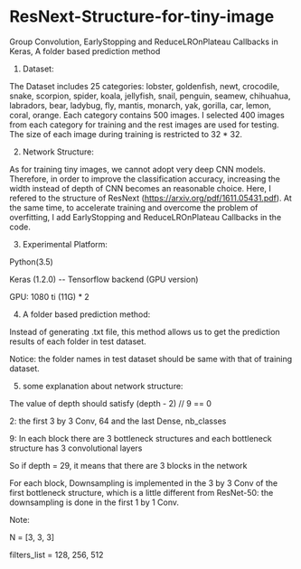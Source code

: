 # ResNext-Structure-for-tiny-image
Group Convolution, EarlyStopping and ReduceLROnPlateau Callbacks in Keras, A folder based prediction method 

1. Dataset:

The Dataset includes 25 categories: lobster, goldenfish, newt, crocodile, snake, scorpion, spider, koala, jellyfish, snail, penguin, seamew, chihuahua, labradors, bear, ladybug, fly, mantis, monarch, yak, gorilla, car, lemon, coral, orange. Each category contains 500 images. I selected 400 images from each category for training and the rest images are used for testing. The size of each image during training is restricted to 32 * 32.


2. Network Structure:

As for training tiny images, we cannot adopt very deep CNN models. Therefore, in order to improve the classification accuracy, increasing the width instead of depth of CNN becomes an reasonable choice. 
Here, I refered to the structure of ResNext (https://arxiv.org/pdf/1611.05431.pdf). At the same time, to accelerate training and overcome the problem of overfitting, I add EarlyStopping and ReduceLROnPlateau Callbacks in the code.


3. Experimental Platform:

Python(3.5)

Keras (1.2.0) -- Tensorflow backend (GPU version)

GPU:
1080 ti  (11G) * 2


4. A folder based prediction method:

Instead of generating .txt file, this method allows us to get the prediction results of each folder in test dataset. 

Notice: the folder names in test dataset should be same with that of training dataset.


5. some explanation about network structure:

The value of depth should satisfy (depth - 2) // 9 == 0

2: the first 3 by 3 Conv, 64 and the last Dense, nb_classes

9: In each block there are 3 bottleneck structures and each bottleneck structure has 3 convolutional layers

So if depth = 29, it means that there are 3 blocks in the network

For each block, Downsampling is implemented in the 3 by 3 Conv of the first bottleneck structure, which is a little different from ResNet-50: the downsampling is done in the first 1 by 1 Conv.

Note:

N = [3, 3, 3]

filters_list = 128, 256, 512
